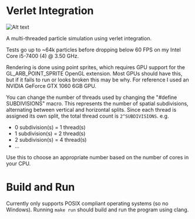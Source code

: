 # Verlet Integration

![Alt text](/.github/preview.gif?raw=true "preview")

A multi-threaded particle simulation using verlet integration.

Tests go up to ~64k particles before dropping below 60 FPS on my Intel Core i5-7400 (4) @ 3.50 GHz.

Rendering is done using point sprites, which requires GPU support for the GL_ARB_POINT_SPRITE OpenGL extension. Most GPUs should have this, but if it fails to run or looks broken this may be why. For reference I used an NVIDIA GeForce GTX 1060 6GB GPU.

You can change the number of threads used by changing the "#define SUBDIVISIONS" macro. This represents the number of spatial subdivisions, alternating between vertical and horizontal splits. Since each thread is assigned its own split, the total thread count is `2^SUBDIVISIONS`.
e.g.
- 0 subdivision(s) = 1 thread(s)
- 1 subdivision(s) = 2 thread(s)
- 2 subdivision(s) = 4 thread(s)
- ...

Use this to choose an appropriate number based on the number of cores in your CPU.

# Build and Run
Currently only supports POSIX compliant operating systems (so no Windows).
Running `make run` should build and run the program using clang.
